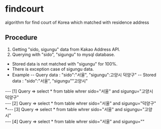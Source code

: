 # findcourt
algorithm for find court of Korea which matched with residence address

## Procedure
1. Getting "sido, sigungu" data from Kakao Address API.
2. Querying with "sido", "sigungu" to mysql database.
- Stored data is not matched with "sigungu" for 100%.
- There is exception case of sigungu data.
- Example
-- Query data : "sido":"서울", "sigungu":고양시 덕양구"
-- Stored data : "sido":"서울", "sigungu""고양시"

--- [1] Query => select * from table whrer sido="서울" and sigungu="고양시 덕양구" <br/>
--- [2] Query => select * from table whrer sido="서울" and sigungu="덕양구"        <br/>
*--- [3] Query => select * from table whrer sido="서울" and sigungu="고양시"       <br/>
--- [4] Query => select * from table whrer sido="서울" and sigungu=""



